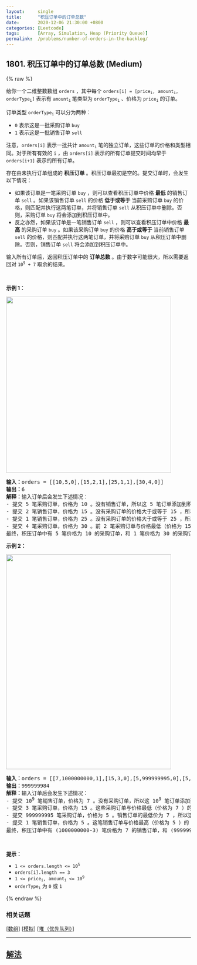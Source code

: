 ```yaml
---
layout:     single
title:      "积压订单中的订单总数"
date:       2020-12-06 21:30:00 +0800
categories: [Leetcode]
tags:       [Array, Simulation, Heap (Priority Queue)]
permalink:  /problems/number-of-orders-in-the-backlog/
---
```


## 1801. 积压订单中的订单总数 (Medium)

{% raw %}

<p>给你一个二维整数数组 <code>orders</code> ，其中每个 <code>orders[i] = [price<sub>i</sub>, amount<sub>i</sub>, orderType<sub>i</sub>]</code> 表示有 <code>amount<sub>i</sub></code><sub> </sub>笔类型为 <code>orderType<sub>i</sub></code> 、价格为 <code>price<sub>i</sub></code> 的订单。</p>

<p>订单类型 <code>orderType<sub>i</sub></code> 可以分为两种：</p>

<ul>
	<li><code>0</code> 表示这是一批采购订单 <code>buy</code></li>
	<li><code>1</code> 表示这是一批销售订单 <code>sell</code></li>
</ul>

<p>注意，<code>orders[i]</code> 表示一批共计 <code>amount<sub>i</sub></code> 笔的独立订单，这些订单的价格和类型相同。对于所有有效的 <code>i</code> ，由 <code>orders[i]</code> 表示的所有订单提交时间均早于 <code>orders[i+1]</code> 表示的所有订单。</p>

<p>存在由未执行订单组成的 <strong>积压订单</strong> 。积压订单最初是空的。提交订单时，会发生以下情况：</p>

<ul>
	<li>如果该订单是一笔采购订单 <code>buy</code> ，则可以查看积压订单中价格 <strong>最低</strong> 的销售订单 <code>sell</code> 。如果该销售订单 <code>sell</code> 的价格 <strong>低于或等于</strong> 当前采购订单 <code>buy</code> 的价格，则匹配并执行这两笔订单，并将销售订单 <code>sell</code> 从积压订单中删除。否则，采购订单 <code>buy</code> 将会添加到积压订单中。</li>
	<li>反之亦然，如果该订单是一笔销售订单 <code>sell</code> ，则可以查看积压订单中价格 <strong>最高</strong> 的采购订单 <code>buy</code> 。如果该采购订单 <code>buy</code> 的价格 <strong>高于或等于</strong> 当前销售订单 <code>sell</code> 的价格，则匹配并执行这两笔订单，并将采购订单 <code>buy</code> 从积压订单中删除。否则，销售订单 <code>sell</code> 将会添加到积压订单中。</li>
</ul>

<p>输入所有订单后，返回积压订单中的 <strong>订单总数</strong> 。由于数字可能很大，所以需要返回对 <code>10<sup>9</sup> + 7</code> 取余的结果。</p>

<p> </p>

<p><strong>示例 1：</strong></p>
<img alt="" src="https://assets.leetcode-cn.com/aliyun-lc-upload/uploads/2021/03/21/ex1.png" style="width: 450px; height: 479px;" />
<pre>
<strong>输入：</strong>orders = [[10,5,0],[15,2,1],[25,1,1],[30,4,0]]
<strong>输出：</strong>6
<strong>解释：</strong>输入订单后会发生下述情况：
- 提交 5 笔采购订单，价格为 10 。没有销售订单，所以这 5 笔订单添加到积压订单中。
- 提交 2 笔销售订单，价格为 15 。没有采购订单的价格大于或等于 15 ，所以这 2 笔订单添加到积压订单中。
- 提交 1 笔销售订单，价格为 25 。没有采购订单的价格大于或等于 25 ，所以这 1 笔订单添加到积压订单中。
- 提交 4 笔采购订单，价格为 30 。前 2 笔采购订单与价格最低（价格为 15）的 2 笔销售订单匹配，从积压订单中删除这 2 笔销售订单。第 3 笔采购订单与价格最低的 1 笔销售订单匹配，销售订单价格为 25 ，从积压订单中删除这 1 笔销售订单。积压订单中不存在更多销售订单，所以第 4 笔采购订单需要添加到积压订单中。
最终，积压订单中有 5 笔价格为 10 的采购订单，和 1 笔价格为 30 的采购订单。所以积压订单中的订单总数为 6 。
</pre>

<p><strong>示例 2：</strong></p>
<img alt="" src="https://assets.leetcode-cn.com/aliyun-lc-upload/uploads/2021/03/21/ex2.png" style="width: 450px; height: 584px;" />
<pre>
<strong>输入：</strong>orders = [[7,1000000000,1],[15,3,0],[5,999999995,0],[5,1,1]]
<strong>输出：</strong>999999984
<strong>解释：</strong>输入订单后会发生下述情况：
- 提交 10<sup>9</sup> 笔销售订单，价格为 7 。没有采购订单，所以这 10<sup>9</sup> 笔订单添加到积压订单中。
- 提交 3 笔采购订单，价格为 15 。这些采购订单与价格最低（价格为 7 ）的 3 笔销售订单匹配，从积压订单中删除这 3 笔销售订单。
- 提交 999999995 笔采购订单，价格为 5 。销售订单的最低价为 7 ，所以这 999999995 笔订单添加到积压订单中。
- 提交 1 笔销售订单，价格为 5 。这笔销售订单与价格最高（价格为 5 ）的 1 笔采购订单匹配，从积压订单中删除这 1 笔采购订单。
最终，积压订单中有 (1000000000-3) 笔价格为 7 的销售订单，和 (999999995-1) 笔价格为 5 的采购订单。所以积压订单中的订单总数为 1999999991 ，等于 999999984 % (10<sup>9</sup> + 7) 。</pre>

<p> </p>

<p><strong>提示：</strong></p>

<ul>
	<li><code>1 <= orders.length <= 10<sup>5</sup></code></li>
	<li><code>orders[i].length == 3</code></li>
	<li><code>1 <= price<sub>i</sub>, amount<sub>i</sub> <= 10<sup>9</sup></code></li>
	<li><code>orderType<sub>i</sub></code> 为 <code>0</code> 或 <code>1</code></li>
</ul>

{% endraw %}

### 相关话题
  [[数组](https://github.com/openset/leetcode/tree/master/tag/array/README.md)]
  [[模拟](https://github.com/openset/leetcode/tree/master/tag/simulation/README.md)]
  [[堆（优先队列）](https://github.com/openset/leetcode/tree/master/tag/heap-priority-queue/README.md)]

---

## [解法](https://github.com/openset/leetcode/tree/master/problems/number-of-orders-in-the-backlog)
